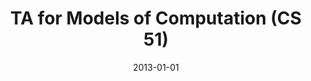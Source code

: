 ---
title: "TA for Models of Computation (CS 51)"
collection: teaching
type: "Undergraduate course"
permalink: /teaching/2013-fall-cs51
venue: "Brown University"
season: "Fall"
date: 2013-01-01
location: "Providence, RI"
---